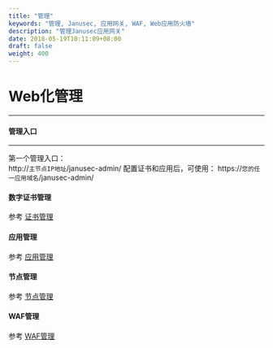 ```yaml
---
title: "管理"
keywords: "管理, Janusec, 应用网关, WAF, Web应用防火墙"
description: "管理Janusec应用网关"
date: 2018-05-19T10:11:09+08:00
draft: false
weight: 400
---
```


# Web化管理
----

#### 管理入口
----
第一个管理入口：  
http://`主节点IP地址`/janusec-admin/
配置证书和应用后，可使用：
https://`您的任一应用域名`/janusec-admin/


#### 数字证书管理
参考 [证书管理](/cn/certificate-management)  

#### 应用管理
参考 [应用管理](/cn/application-management/)

#### 节点管理
参考 [节点管理](/cn/node-management/)

#### WAF管理
参考 [WAF管理](/cn/waf-management/)
